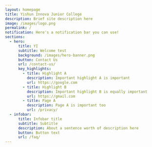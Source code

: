 ```yaml
---
layout: homepage
title: Yishun Innova Junior College
description: Brief site description here
image: /images/logo.png
permalink: /
notification: Here's a notification bar you can use!
sections:
  - hero:
      title: YI
      subtitle: Welcome test
      background: /images/hero-banner.png
      button: Contact Us
      url: /contact-us/
      key_highlights:
        - title: Highlight A
          description: Important highlight A is important
          url: https://google.com
        - title: Highlight B
          description: Important highlight B is equally important
          url: https://gmail.com
        - title: Page A
          description: Page A is important too
          url: /privacy/
  - infobar:
      title: Infobar title
      subtitle: Subtitle
      description: About a sentence worth of description here
      button: Button text
      url: /faq/
---
```


